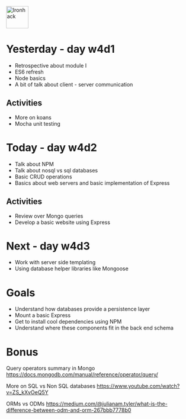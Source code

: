 <img src="https://raw.githubusercontent.com/webmad1019-1/w1d3-advanced-selectors-positioning-full-layout/master/img/ironhack.svg?sanitize=true" alt="Ironhack" width="60"/>

# Yesterday - day w4d1

- Retrospective about module I
- ES6 refresh
- Node basics
- A bit of talk about client - server communication

## Activities

- More on koans
- Mocha unit testing

# Today - day w4d2

- Talk about NPM
- Talk about nosql vs sql databases
- Basic CRUD operations
- Basics about web servers and basic implementation of Express

## Activities

- Review over Mongo queries
- Develop a basic website using Express

# Next - day w4d3

- Work with server side templating
- Using database helper libraries like Mongoose

# Goals

- Understand how databases provide a persistence layer
- Mount a basic Express
- Get to install cool dependencies using NPM
- Understand where these components fit in the back end schema

# Bonus

Query operators summary in Mongo
https://docs.mongodb.com/manual/reference/operator/query/

More on SQL vs Non SQL databases
https://www.youtube.com/watch?v=ZS_kXvOeQ5Y

ORMs vs ODMs
https://medium.com/@julianam.tyler/what-is-the-difference-between-odm-and-orm-267bbb7778b0